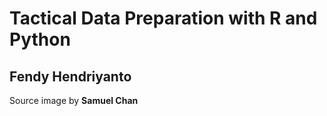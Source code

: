 # Tactical Data Preparation with R and Python
## Fendy Hendriyanto

Source image by <b>Samuel Chan</b>
<p>
  <a target="_blank" rel="noopener noreferrer" href="https://github.com/onlyphantom/tacticaldataprep/blob/master/assets/eda.jpeg">
    <img src="https://github.com/onlyphantom/tacticaldataprep/blob/master/assets/eda.jpeg" alt="" style="max-width:50%;"></a></p>
